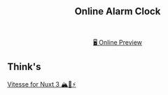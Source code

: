 <h2 align="center">
Online Alarm Clock
</h2><br>

<p align="center">
<a href="https://onlinealarmclock.cms.im/">🖥 Online Preview</a>
</p>

## Think's

[Vitesse for Nuxt 3 🏔💚⚡️](https://github.com/antfu/vitesse-nuxt)
